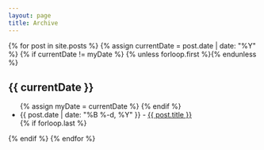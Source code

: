 ```yaml
---
layout: page
title: Archive
---
```


<section class="archive-post-list">

   {% for post in site.posts %}
       {% assign currentDate = post.date | date: "%Y" %}
       {% if currentDate != myDate %}
           {% unless forloop.first %}</ul>{% endunless %}
           <h1>{{ currentDate }}</h1>
           <ul>
           {% assign myDate = currentDate %}
       {% endif %}
       <li><span>{{ post.date | date: "%B %-d, %Y" }} - <a href="{{ post.url }}"></span>{{ post.title }}</a></li>
       {% if forloop.last %}</ul>{% endif %}
   {% endfor %}

</section>
